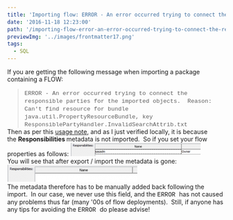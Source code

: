 ```yaml
---
title: 'Importing flow: ERROR - An error occurred trying to connect the responsible parties for the imported objects.'
date: '2016-11-18 12:23:00'
path: '/importing-flow-error-an-error-occurred-trying-to-connect-the-responsible-parties-for-the-imported-objects-reason-cant-find-resource-for-bundle-java-util-propertyresourcebundle-key-responsiblep/'
previewImg: '../images/frontmatter17.png'
tags:
  - SQL
---
```


If you are getting the following message when importing a package containing a FLOW:

<div>
<blockquote style="line-height: normal; margin-bottom: 0cm; text-autospace: none;"><span style="font-size: 10pt;"><span style="font-family: 'courier new' , 'courier' , monospace;">ERROR - An error occurred trying to connect the responsible parties for the imported objects.  Reason: Can't find resource for bundle java.util.PropertyResourceBundle, key ResponsiblePartyHandler.InvalidSearchAttrib.txt</span></span></blockquote>
Then as per this <a href="http://support.sas.com/kb/48/429.html" target="_blank" rel="noopener">usage note</a>, and as I just verified locally, it is because the <b>Responsibilities </b>metadata is not imported.  So if you set your flow properties as follows:
<img class="size-medium wp-image-83 aligncenter" src="../images/Capture-300x31.png" alt="" width="300" height="31" />
<div style="clear: both; text-align: center;"></div>
You will see that after export / import the metadata is gone:
<img class="size-medium wp-image-84 aligncenter" src="../images/Capture2-300x39.png" alt="" width="300" height="39" />
<div style="clear: both; text-align: center;"></div>
The metadata therefore has to be manually added back following the import.  In our case, we never use this field, and the <span style="font-family: 'courier new' , 'courier' , monospace;">ERROR </span>has not caused any problems thus far (many '00s of flow deployments).  Still, if anyone has any tips for avoiding the <span style="font-family: 'courier new' , 'courier' , monospace;">ERROR </span>do please advise!</div>

